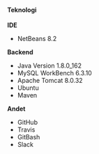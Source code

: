 
#### Teknologi

**IDE**
* NetBeans 8.2

**Backend**
* Java Version 1.8.0_162
* MySQL WorkBench 6.3.10
* Apache Tomcat 8.0.32
* Ubuntu
* Maven

**Andet**
* GitHub
* Travis
* GitBash
* Slack

